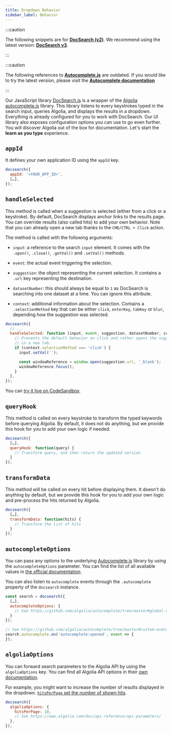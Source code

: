 ```yaml
---
title: Dropdown Behavior
sidebar_label: Behavior
---
```


:::caution

The following snippets are for **[DocSearch (v2)](https://github.com/algolia/docsearch/tree/master)**. We recommend using the latest version: **[DocSearch v3](/docs/DocSearch-v3)**.

:::

:::caution

The following references to **[Autocomplete.js](https://github.com/algolia/autocomplete/tree/master)** are outdated. If you would like to try the latest version, please visit the **[Autocomplete documentation](https://www.algolia.com/doc/ui-libraries/autocomplete/introduction/what-is-autocomplete/)**

:::

Our JavaScript library [DocSearch.js][7] is a wrapper of the [Algolia autocomplete.js][1] library. This library listens to every keystrokes typed in the search input, queries Algolia, and displays the results in a dropdown. Everything is already configured for you to work with DocSearch. Our UI library also exposes configuration options you can use to go even further. You will discover Algolia out of the box for documentation. Let's start the **learn as you type** experience.

## `appId`

It defines your own application ID using the `appId` key.

```javascript
docsearch({
  appId: '<YOUR_APP_ID>',
  […],
});
```

## `handleSelected`

This method is called when a suggestion is selected (either from a click or a keystroke). By default, DocSearch displays anchor links to the results page. You can override results (also called hits) to add your own behavior. Note that you can already open a new tab thanks to the `CMD/CTRL + Click` action.

The method is called with the following arguments:

- `input`: a reference to the search `input` element. It comes with the `.open()`, `.close()`, `.getVal()` and `.setVal()` methods.

- `event`: the actual event triggering the selection.

- `suggestion`: the object representing the current selection. It contains a `.url` key representing the destination.

- `datasetNumber`: this should always be equal to `1` as DocSearch is searching into one dataset at a time. You can ignore this attribute.

- `context`: additional information about the selection. Contains a `.selectionMethod` key that can be either `click`, `enterKey`, `tabKey` or `blur`, depending how the suggestion was selected.

```javascript
docsearch({
  // ...
  handleSelected: function (input, event, suggestion, datasetNumber, context) {
    // Prevents the default behavior on click and rather opens the suggestion
    // in a new tab.
    if (context.selectionMethod === 'click') {
      input.setVal('');

      const windowReference = window.open(suggestion.url, '_blank');
      windowReference.focus();
    }
  },
});
```

You can [try it live on CodeSandbox][3].

## `queryHook`

This method is called on every keystroke to transform the typed keywords before querying Algolia. By default, it does not do anything, but we provide this hook for you to add your own logic if needed.

```javascript
docsearch({
  […],
  queryHook: function(query) {
    // Transform query, and then return the updated version
  }
});
```

## `transformData`

This method will be called on every hit before displaying them. It doesn't do anything by default, but we provide this hook for you to add your own logic and pre-process the hits returned by Algolia.

```javascript
docsearch({
  […],
  transformData: function(hits) {
    // Transform the list of hits
  }
});
```

## `autocompleteOptions`

You can pass any options to the underlying [Autocomplete.js](https://github.com/algolia/autocomplete/tree/master) library by using the `autocompleteOptions` parameter. You can find the list of all available values in [the official documentation][4].

You can also listen to `autocomplete` events through the `.autocomplete` property of the `docsearch` instance.

```javascript
const search = docsearch({
  […],
  autocompleteOptions: {
    // See https://github.com/algolia/autocomplete/tree/master#global-options
  }
});

// See https://github.com/algolia/autocomplete/tree/master#custom-events
search.autocomplete.on('autocomplete:opened', event => {
});
```

## `algoliaOptions`

You can forward search parameters to the Algolia API by using the `algoliaOptions` key. You can find all Algolia API options in their [own documentation][5].

For example, you might want to increase the number of results displayed in the dropdown. [`hitsPerPage` set the number of shown hits][6].

```javascript
docsearch({
  algoliaOptions: {
    hitsPerPage: 10,
    // See https://www.algolia.com/doc/api-reference/api-parameters/
  },
});
```

[1]: https://github.com/algolia/autocomplete/tree/master
[3]: https://codesandbox.io/s/docsearchjs-open-in-new-tab-tgs2h
[4]: https://github.com/algolia/autocomplete/tree/master#global-options
[5]: https://www.algolia.com/doc/api-reference/api-parameters/
[6]: https://www.algolia.com/doc/api-reference/api-parameters/hitsPerPage/
[7]: https://github.com/algolia/docsearch.js
